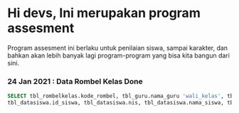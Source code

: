 # Hi devs, Ini merupakan program assesment
Program assesment ini berlaku untuk penilaian siswa, sampai karakter, dan bahkan akan lebih banyak lagi program-program yang bisa kita bangun dari sini.

### 24 Jan 2021 : Data Rombel Kelas Done
```.sql
SELECT tbl_rombelkelas.kode_rombel, tbl_guru.nama_guru 'wali_kelas', tbl_jenjang.jenjang, 
tbl_datasiswa.id_siswa, tbl_datasiswa.nis, tbl_datasiswa.nama_siswa, tbl_detailrombel.tipe_anggota, tbl_detailrombel.kode_jurusan, tbl_kelas.kode_kelas, tbl_kelas.kelas, tbl_angkatan.angkatan, tbl_tahunajaran.tahunajaran FROM tbl_detailrombel JOIN tbl_rombelkelas ON tbl_rombelkelas.kode_rombel=tbl_detailrombel.kode_rombel JOIN tbl_datasiswa ON tbl_datasiswa.id_siswa=tbl_detailrombel.id_siswa JOIN tbl_angkatan ON tbl_angkatan.kode_angkatan=tbl_rombelkelas.kode_angkatan JOIN tbl_tahunajaran ON tbl_tahunajaran.kode_tahunajaran=tbl_rombelkelas.kode_tahunajaran JOIN tbl_guru ON tbl_guru.id_guru=tbl_rombelkelas.id_guru JOIN tbl_jenjang ON tbl_jenjang.kode_jenjang=tbl_rombelkelas.kode_jenjang JOIN tbl_kelas ON tbl_kelas.kode_kelas=tbl_rombelkelas.kode_kelas WHERE tbl_rombelkelas.kode_rombel = '1819-A1'
```
